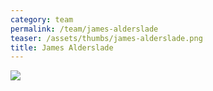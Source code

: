 ```yaml
---
category: team
permalink: /team/james-alderslade
teaser: /assets/thumbs/james-alderslade.png
title: James Alderslade
---
```


<img src="/assets/img/james-alderslade.png" />
